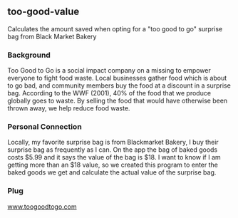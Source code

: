 ## too-good-value
Calculates the amount saved when opting for a "too good to go" surprise bag from Black Market Bakery

### Background
Too Good to Go is a social impact company on a missing to empower everyone to fight food waste. 
Local businesses gather food which is about to go bad, and community members buy the food at a discount in a surprise bag. 
According to the WWF (2001), 40% of the food that we produce globally goes to waste. 
By selling the food that would have otherwise been thrown away, we help reduce food waste. 

### Personal Connection
Locally, my favorite surprise bag is from Blackmarket Bakery, I buy their surprise bag as frequently as I can. 
On the app the bag of baked goods costs $5.99 and it says the value of the bag is $18. 
I want to know if I am getting more than an $18 value, so we created this program to enter the baked goods we get and calculate the actual value of the surprise bag.

### Plug
www.toogoodtogo.com